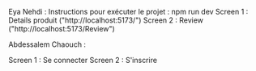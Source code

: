 Eya Nehdi : 
Instructions pour exécuter le projet : npm run dev 
Screen 1 : Details produit ("http://localhost:5173/")
Screen 2 : Review ("http://localhost:5173/Review")

Abdessalem Chaouch : 

Screen 1 : Se connecter
Screen 2 : S'inscrire
